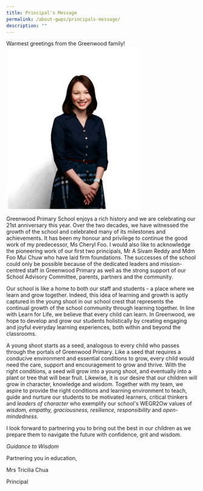 ```yaml
---
title: Principal's Message
permalink: /about-gwps/principals-message/
description: ""
---
```

Warmest greetings from the Greenwood family! 
<img src="/images/principal%20message.png" 
     style="width:70%">

Greenwood Primary School enjoys a rich history and we are celebrating our 21st anniversary this year. Over the two decades, we have witnessed the growth of the school and celebrated many of its milestones and achievements. It has been my honour and privilege to continue the good work of my predecessor, Ms Cheryl Foo. I would also like to acknowledge the pioneering work of our first two principals, Mr A Sivam Reddy and Mdm Foo Mui Chuw who have laid firm foundations. The successes of the school could only be possible because of the dedicated leaders and mission-centred staff in Greenwood Primary as well as the strong support of our School Advisory Committee, parents, partners and the community.

Our school is like a home to both our staff and students - a place where we learn and grow together. Indeed, this idea of learning and growth is aptly captured in the young shoot in our school crest that represents the continual growth of the school community through learning together. In line with Learn for Life, we believe that every child can learn.  In Greenwood, we hope to develop and grow our students holistically by creating engaging and joyful everyday learning experiences, both within and beyond the classrooms.

A young shoot starts as a seed, analogous to every child who passes through the portals of Greenwood Primary. Like a seed that requires a conducive environment and essential conditions to grow, every child would need the care, support and encouragement to grow and thrive. With the right conditions, a seed will grow into a young shoot, and eventually into a plant or tree that will bear fruit.  Likewise, it is our desire that our children will grow in character, knowledge and wisdom. Together with my team, we aspire to provide the right conditions and learning environment to teach, guide and nurture our students to be motivated learners, critical thinkers and *leaders of character* who exemplify our school's WEGR2Ow values of *wisdom, empathy, graciousness, resilience, responsibility* and *open-mindedness.*

I look forward to partnering you to bring out the best in our children as we prepare them to navigate the future with confidence, grit and wisdom.

*Guidance to Wisdom*

Partnering you in education,

Mrs Tricilia Chua

Principal